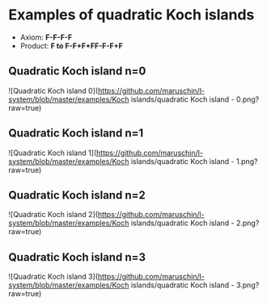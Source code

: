 # Examples of quadratic Koch islands

* Axiom: __F-F-F-F__
* Product: __F to F-F+F+FF-F-F+F__

## Quadratic Koch island n=0
![Quadratic Koch island 0](https://github.com/maruschin/l-system/blob/master/examples/Koch islands/quadratic Koch island - 0.png?raw=true)

## Quadratic Koch island n=1
![Quadratic Koch island 1](https://github.com/maruschin/l-system/blob/master/examples/Koch islands/quadratic Koch island - 1.png?raw=true)

## Quadratic Koch island n=2
![Quadratic Koch island 2](https://github.com/maruschin/l-system/blob/master/examples/Koch islands/quadratic Koch island - 2.png?raw=true)

## Quadratic Koch island n=3
![Quadratic Koch island 3](https://github.com/maruschin/l-system/blob/master/examples/Koch islands/quadratic Koch island - 3.png?raw=true)